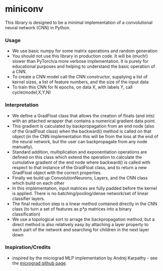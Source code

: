 # miniconv

This library is designed to be a minimal implementation of a convolutional
neural network (CNN) in Python.

### Usage

- We use basic numpy for some matrix operations and random generation
- You should not use this library in production code. It will be (much!) slower
  than PyTorch/a more verbose implementation. It is purely for educational
  purposes and helping to understand the basic operation of a CNN.
- To create a CNN model call the CNN constructor, supplying a list of kernel
  sizes, a list of feature numbers, and the size of the input data
- To train this CNN for N epochs, on data X, with labels Y, call
  cycle(model,X,Y,N)

### Interpretation

- We define a GradFloat class that allows the creation of floats (and ints) with
  an attached wrapper that contains a numerical gradient data point.
- This gradient is calculated by backpropagation from an end node (also of the
  GradFloat class) when the backward() method is called on that object (in the
  CNN implementation this will be from the loss at the end of the neural
  network, but the user can backpropagate from any node manually).
- Standard addition, multiplication and exponentiation operations are defined on
  this class which extend the operation to calculate the cumulative gradient of
  the end node where backward() is called with respect to that instance of the
  GradFloat class, and to return a new GradFloat object with the correct
  properties.
- Finally we build up ConvolutionNeurons, Layers, and the CNN class which build
  on each other
- In this implementation, input matrices are fully padded before the kernel is
  applied. There is no batching/pooling/dense network/set of linear classifier
  layers.
- The final reduction step is a linear method contained directly in the CNN
  class (to turn a set of features as p\*p matrices into a binary
  classification)
- We use a topological sort to arrage the backpropagation method, but a direct
  method is also relatively easy by attaching a layer property to each part of
  the network and searching for children in the next layer down

### Inspiration/Credits

- inspired by the micrograd MLP implementation by Andrej Karpathy - see the
  [micrograd github page](https://github.com/karpathy/micrograd).
